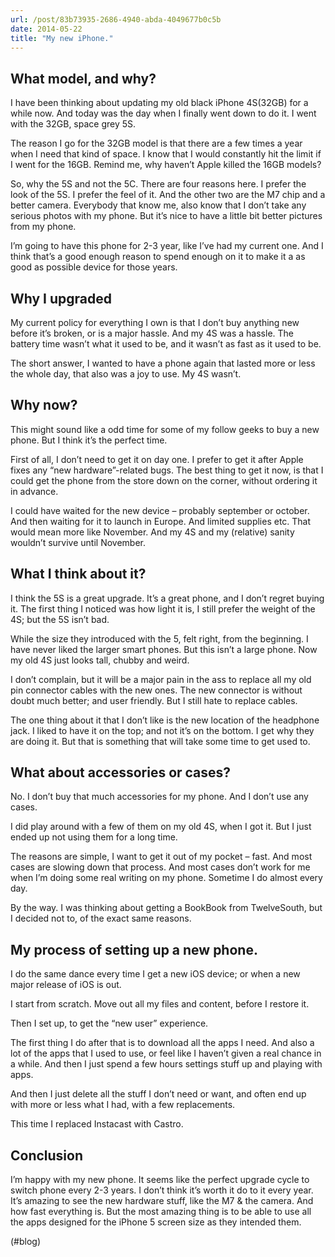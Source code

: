 ```yaml
---
url: /post/83b73935-2686-4940-abda-4049677b0c5b
date: 2014-05-22
title: "My new iPhone."
---
```


## What model, and why?



I have been thinking about updating my old black iPhone 4S(32GB) for a while now. And today was the day when I finally went down to do it. I went with the 32GB, space grey 5S.



The reason I go for the 32GB model is that there are a few times a year when I need that kind of space. I know that I would constantly hit the limit if I went for the 16GB. Remind me, why haven’t Apple killed the 16GB models?



So, why the 5S and not the 5C. There are four reasons here. I prefer the look of the 5S. I prefer the feel of it. And the other two are the M7 chip and a better camera. Everybody that know me, also know that I don’t take any serious photos with my phone. But it’s nice to have a little bit better pictures from my phone.



I’m going to have this phone for 2-3 year, like I’ve had my current one. And I think that’s a good enough reason to spend enough on it to make it a as good as possible device for those years.



## Why I upgraded



My current policy for everything I own is that I don’t buy anything new before it’s broken, or is a major hassle. And my 4S was a hassle. The battery time wasn’t what it used to be, and it wasn’t as fast as it used to be.



The short answer, I wanted to have a phone again that lasted more or less the whole day, that also was a joy to use. My 4S wasn&#8217;t.



## Why now?



This might sound like a odd time for some of my follow geeks to buy a new phone. But I think it’s the perfect time.



First of all, I don’t need to get it on day one. I prefer to get it after Apple fixes any &#8220;new hardware&#8221;-related bugs. The best thing to get it now, is that I could get the phone from the store down on the corner, without ordering it in advance.



I could have waited for the new device – probably september or october. And then waiting for it to launch in Europe. And limited supplies etc. That would mean more like November. And my 4S and my (relative) sanity wouldn’t survive until November.



## What I think about it?



I think the 5S is a great upgrade. It’s a great phone, and I don’t regret buying it. The first thing I noticed was how light it is, I still prefer the weight of the 4S; but the 5S isn’t bad.



While the size they introduced with the 5, felt right, from the beginning. I have never liked the larger smart phones. But this isn’t a large phone. Now my old 4S just looks tall, chubby and weird.



I don’t complain, but it will be a major pain in the ass to replace all my old pin connector cables with the new ones. The new connector is without doubt much better; and user friendly. But I still hate to replace cables.



The one thing about it that I don’t like is the new location of the headphone jack. I liked to have it on the top; and not it’s on the bottom. I get why they are doing it. But that is something that will take some time to get used to.



## What about accessories or cases?



No. I don’t buy that much accessories for my phone. And I don’t use any cases.



I did play around with a few of them on my old 4S, when I got it. But I just ended up not using them for a long time.



The reasons are simple, I want to get it out of my pocket – fast. And most cases are slowing down that process. And most cases don’t work for me when I’m doing some real writing on my phone. Sometime I do almost every day.



By the way. I was thinking about getting a BookBook from TwelveSouth, but I decided not to, of the exact same reasons.



## My process of setting up a new phone.



I do the same dance every time I get a new iOS device; or when a new major release of iOS is out.



I start from scratch. Move out all my files and content, before I restore it.



Then I set up, to get the “new user” experience.



The first thing I do after that is to download all the apps I need. And also a lot of the apps that I used to use, or feel like I haven&#8217;t given a real chance in a while. And then I just spend a few hours settings stuff up and playing with apps.



And then I just delete all the stuff I don’t need or want, and often end up with more or less what I had, with a few replacements.



This time I replaced Instacast with Castro.



## Conclusion



I’m happy with my new phone. It seems like the perfect upgrade cycle to switch phone every 2-3 years. I don’t think it’s worth it do to it every year. It’s amazing to see the new hardware stuff, like the M7 & the camera. And how fast everything is. But the most amazing thing is to be able to use all the apps designed for the iPhone 5 screen size as they intended them.



(#blog)